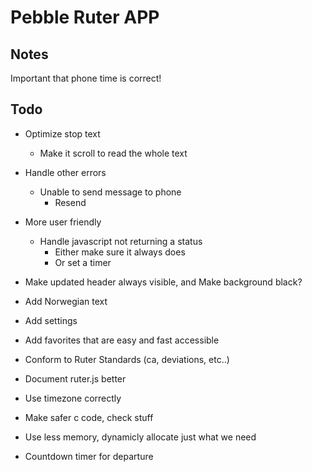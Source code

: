 # Pebble Ruter APP

## Notes
Important that phone time is correct!

## Todo

* Optimize stop text
	- Make it scroll to read the whole text 

* Handle other errors
	- Unable to send message to phone
		- Resend

* More user friendly
	- Handle javascript not returning a status
	  - Either make sure it always does
	  - Or set a timer

* Make updated header always visible, and Make background black?

* Add Norwegian text

* Add settings

* Add favorites that are easy and fast accessible

* Conform to Ruter Standards (ca, deviations, etc..)

* Document ruter.js better

* Use timezone correctly

* Make safer c code, check stuff

* Use less memory, dynamicly allocate just what we need

* Countdown timer for departure
